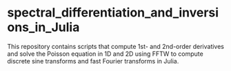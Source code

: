 # spectral_differentiation_and_inversions_in_Julia
This repository contains scripts that compute 1st- and 2nd-order derivatives and solve the Poisson equation in 1D and 2D using FFTW to compute discrete sine transforms and fast Fourier transforms in Julia. 

